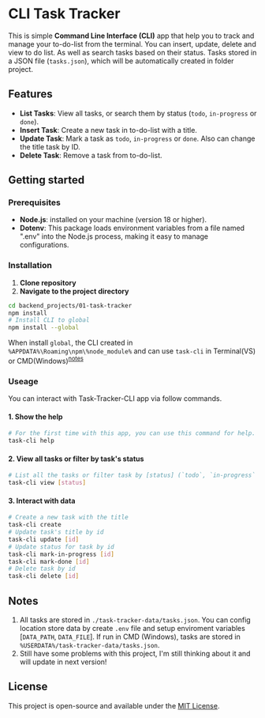 # CLI Task Tracker

This is simple **Command Line Interface (CLI)** app that help you to track and manage your to-do-list from the terminal. You can insert, update, delete and view to do list. As well as search tasks based on their status. Tasks stored in a JSON file (`tasks.json`), which will be automatically created in folder project.

## Features

-   **List Tasks**: View all tasks, or search them by status (`todo`, `in-progress` or `done`).
-   **Insert Task**: Create a new task in to-do-list with a title.
-   **Update Task**: Mark a task as `todo`, `in-progress` or `done`. Also can change the title task by ID.
-   **Delete Task**: Remove a task from to-do-list.

## Getting started

### Prerequisites

-   **Node.js**: installed on your machine (version 18 or higher).
-   **Dotenv**: This package loads environment variables from a file named ".env" into the Node.js process, making it easy to manage configurations.

### Installation

1. **Clone repository**
2. **Navigate to the project directory**

```bash
cd backend_projects/01-task-tracker
npm install
# Install CLI to global
npm install --global
```

When install `global`, the CLI created in `%APPDATA%\Roaming\npm\%node_module%` and can use `task-cli` in Terminal(VS) or CMD(Windows)<sup>[notes](#notes)</sup>

### Useage

You can interact with Task-Tracker-CLI app via follow commands.

#### 1. **Show the help**

```bash
# For the first time with this app, you can use this command for help.
task-cli help
```

#### 2. **View all tasks or filter by task's status**

```bash
# List all the tasks or filter task by [status] (`todo`, `in-progress` or `done`).
task-cli view [status]
```

#### 3. **Interact with data**

```bash
# Create a new task with the title
task-cli create
# Update task's title by id
task-cli update [id]
# Update status for task by id
task-cli mark-in-progress [id]
task-cli mark-done [id]
# Delete task by id
task-cli delete [id]
```

## Notes

1. All tasks are stored in `./task-tracker-data/tasks.json`. You can config location store data by create `.env` file and setup enviroment variables [`DATA_PATH`, `DATA_FILE`]. If run in CMD (Windows), tasks are stored in `%USERDATA%/task-tracker-data/tasks.json`.
2. Still have some problems with this project, I'm still thinking about it and will update in next version!

## License

This project is open-source and available under the [MIT License](https://opensource.org/licenses/MIT).
